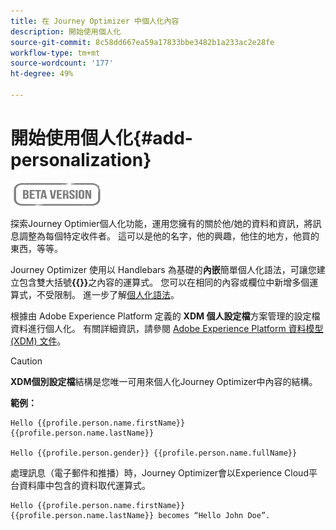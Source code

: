 ```yaml
---
title: 在 Journey Optimizer 中個人化內容
description: 開始使用個人化
source-git-commit: 8c58dd667ea59a17833bbe3482b1a233ac2e28fe
workflow-type: tm+mt
source-wordcount: '177'
ht-degree: 49%

---
```


# 開始使用個人化{#add-personalization}

![](../assets/do-not-localize/badge.png)

探索Journey Optimier個人化功能，運用您擁有的關於他/她的資料和資訊，將訊息調整為每個特定收件者。 這可以是他的名字，他的興趣，他住的地方，他買的東西，等等。

Journey Optimizer 使用以 Handlebars 為基礎的&#x200B;**內嵌**&#x200B;簡單個人化語法，可讓您建立包含雙大括號&#x200B;**{{}}**&#x200B;之內容的運算式。 您可以在相同的內容或欄位中新增多個運算式，不受限制。 進一步了解[個人化語法](personalization-syntax.md)。

根據由 Adobe Experience Platform 定義的 **XDM 個人設定檔**&#x200B;方案管理的設定檔資料進行個人化。 有關詳細資訊，請參閱 [Adobe Experience Platform 資料模型 (XDM) 文件](https://experienceleague.adobe.com/docs/experience-platform/xdm/home.html?lang=zh-Hant)。

>[!CAUTION]
>**XDM個別設定檔**&#x200B;結構是您唯一可用來個人化Journey Optimizer中內容的結構。

**範例：**

```
Hello {{profile.person.name.firstName}} {{profile.person.name.lastName}}

Hello {{profile.person.gender}} {{profile.person.name.fullName}}
```

處理訊息（電子郵件和推播）時，Journey Optimizer會以Experience Cloud平台資料庫中包含的資料取代運算式。

```
Hello {{profile.person.name.firstName}} {{profile.person.name.lastName}} becomes “Hello John Doe”.
```

